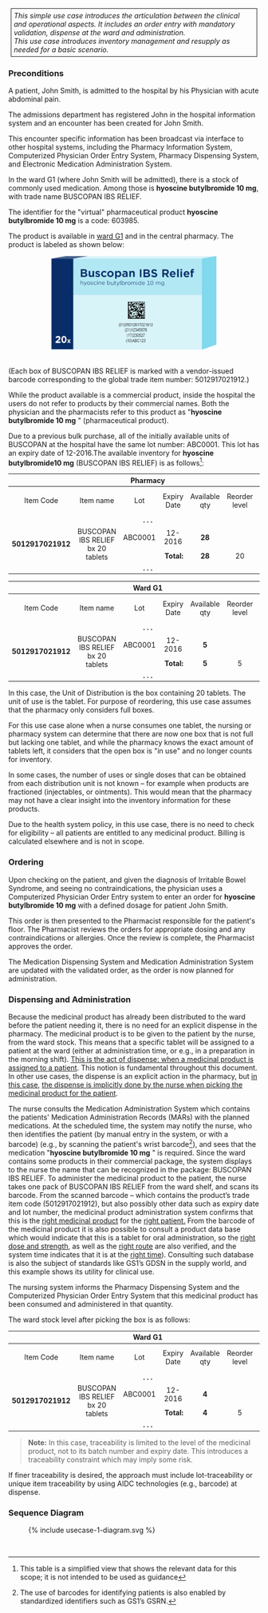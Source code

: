 <style>
  .table-usecase {
    width: 100%;
  }

  .table-usecase > thead > tr > th,
  .table-usecase > tbody > tr > th,
  .table-usecase > tfoot > tr > th,
  .table-usecase > thead > tr > td,
  .table-usecase > tbody > tr > td,
  .table-usecase > tfoot > tr > td {
    text-align: center;
  }

  .table-usecase .cell-shaded {
    background-color: #e6e6ff;
  }
  
  .table-usecase .cell-fat-bottom {
    border-bottom-width: 3px;
    border-bottom-color: #cccccc;
  }
</style>

<div style="  border: 1px solid; padding: 5px; margin: 5px;">
<i>This simple use case introduces the articulation between the clinical
and operational aspects. It includes an order entry with mandatory
validation, dispense at the ward and administration.</i>
<br>
<i>This use case introduces inventory management and resupply as needed
for a basic scenario.</i>
</div>

### Preconditions

A patient, John Smith, is admitted to the hospital by his Physician with
acute abdominal pain.

The admissions department has registered John in the hospital
information system and an encounter has been created for John Smith.

This encounter specific information has been broadcast via interface to
other hospital systems, including the Pharmacy Information System,
Computerized Physician Order Entry System, Pharmacy Dispensing System,
and Electronic Medication Administration System.

In the ward G1 (where John Smith will be admitted), there is a stock of
commonly used medication. Among those is **hyoscine butylbromide 10
mg**, with trade name BUSCOPAN IBS RELIEF.

The identifier for the "virtual" pharmaceutical product **hyoscine
butylbromide 10 mg** is a code: 603985.

The product is available in <u>ward G1</u> and in the central pharmacy.
The product is labeled as shown below:

<div style="text-align:center">
<img src="image_UC1_MarkingBuscopan.png" style="width:3.45255in;height:1.95313in" />
</div>
<br>

(Each box of BUSCOPAN IBS RELIEF is marked with a vendor-issued barcode
corresponding to the global trade item number: 5012917021912.)

While the product available is a commercial product, inside the hospital
the users do not refer to products by their commercial names. Both the
physician and the pharmacists refer to this product as "**hyoscine
butylbromide 10 mg** " (pharmaceutical product).

Due to a previous bulk purchase, all of the initially available units of
BUSCOPAN at the hospital have the same lot number: ABC0001. This lot has
an expiry date of 12-2016.The available inventory for **hyoscine
butylbromide10 mg** (BUSCOPAN IBS RELIEF) is as follows[^1]:


<table class="table-bordered table-usecase">
  <thead>
    <tr>
      <th colspan="7">Pharmacy</th>
    </tr>
  </thead>
  <tbody>
    <tr>
      <td>Item Code</td>
      <td>Item name</td>
      <td>Lot</td>
      <td>Expiry Date</td>
      <td>Available qty</td>
      <td>Reorder level</td>
      <td>Default order qty</td>
    </tr>
    <tr>
      <td colspan="7"><strong>. . .</strong></td>
    </tr>
    <tr>
      <td rowspan="2"><strong>5012917021912</strong></td>
      <td rowspan="2">BUSCOPAN IBS RELIEF <br> bx 20 tablets</td>
      <td>ABC0001</td>
      <td>12-2016</td>
      <td style="border-bottom-width: 3px;
    border-bottom-color: #cccccc;"><strong>28</strong></td>
      <td>&nbsp;</td>
      <td>&nbsp;</td>
    </tr>
    <tr>
      <td colspan="2" style="text-align:right;"><strong>Total:</strong></td>
      <td><strong>28</strong></td>
      <td>20</td>
      <td>50</td>
    </tr>
    <tr>
      <td colspan="7"><strong>. . .</strong></td>
    </tr>
  </tbody>
</table>

<table class="table-bordered table-usecase">
  <thead>
    <tr>
      <th colspan="7">Ward G1</th>
    </tr>
  </thead>
  <tbody>
    <tr>
      <td>Item Code</td>
      <td>Item name</td>
      <td>Lot</td>
      <td>Expiry Date</td>
      <td>Available qty</td>
      <td>Reorder level</td>
      <td>Default order qty</td>
    </tr>
    <tr>
      <td colspan="7"><strong>. . .</strong></td>
    </tr>
    <tr>
      <td rowspan="2"><strong>5012917021912</strong></td>
      <td rowspan="2">BUSCOPAN IBS RELIEF <br> bx 20 tablets</td>
      <td>ABC0001</td>
      <td>12-2016</td>
      <td style="border-bottom-width: 3px;
    border-bottom-color: #cccccc;"><strong>5</strong></td>
      <td>&nbsp;</td>
      <td>&nbsp;</td>
    </tr>
    <tr>
      <td colspan="2" style="text-align:right;"><strong>Total:</strong></td>
      <td><strong>5</strong></td>
      <td>5</td>
      <td>10</td>
    </tr>
    <tr>
      <td colspan="7"><strong>. . .</strong></td>
    </tr>
  </tbody>
</table>

In this case, the Unit of Distribution is the box containing 20 tablets.
The unit of use is the tablet. For purpose of reordering, this use case
assumes that the pharmacy only considers full boxes.

For this use case alone when a nurse consumes one tablet, the nursing or
pharmacy system can determine that there are now one box that is not
full but lacking one tablet, and while the pharmacy knows the exact
amount of tablets left, it considers that the open box is "in use" and
no longer counts for inventory.

In some cases, the number of uses or single doses that can be obtained
from each distribution unit is not known – for example when products are
fractioned (injectables, or ointments). This would mean that the
pharmacy may not have a clear insight into the inventory information for
these products.

Due to the health system policy, in this use case, there is no need to
check for eligibility – all patients are entitled to any medicinal
product. Billing is calculated elsewhere and is not in scope.

### Ordering

Upon checking on the patient, and given the diagnosis of Irritable Bowel
Syndrome, and seeing no contraindications, the physician uses a
Computerized Physician Order Entry system to enter an order for
**hyoscine butylbromide 10 mg** with a defined dosage for patient John
Smith.

This order is then presented to the Pharmacist responsible for the
patient's floor. The Pharmacist reviews the orders for appropriate
dosing and any contraindications or allergies. Once the review is
complete, the Pharmacist approves the order.

The Medication Dispensing System and Medication Administration System
are updated with the validated order, as the order is now planned for
administration.

### Dispensing and Administration

Because the medicinal product has already been distributed to the ward
before the patient needing it, there is no need for an explicit dispense
in the pharmacy. The medicinal product is to be given to the patient by
the nurse, from the ward stock. This means that a specific tablet will
be assigned to a patient at the ward (either at administration time, or
e.g., in a preparation in the morning shift). <u>This is the act of
dispense: when a medicinal product is assigned to a patient</u>. This
notion is fundamental throughout this document. In other use cases, the
dispense is an explicit action in the pharmacy, but <u>in this case,</u>
<u>the dispense is implicitly done by the nurse when picking the
medicinal product for the patient</u>.

The nurse consults the Medication Administration System which contains
the patients' Medication Administration Records (MARs) with the planned
medications. At the scheduled time, the system may notify the nurse, who
then identifies the patient (by manual entry in the system, or with a
barcode) (e.g., by scanning the patient's wrist barcode[^2]), and sees
that the medication "**hyoscine butylbromide 10 mg** " is required.
Since the ward contains some products in their commercial package, the
system displays to the nurse the name that can be recognized in the
package: BUSCOPAN IBS RELIEF. To administer the medicinal product to the
patient, the nurse takes one pack of BUSCOPAN IBS RELIEF from the ward
shelf, and scans its barcode. From the scanned barcode – which contains
the product’s trade item code (5012917021912), but also possibly other
data such as expiry date and lot number, the medicinal product
administration system confirms that this is the <u>right medicinal
product</u> for the <u>right patient.</u> From the barcode of the
medicinal product it is also possible to consult a product data base
which would indicate that this is a tablet for oral administration, so
the <u>right dose and strength</u>, as well as the <u>right route</u>
are also verified, and the system time indicates that it is at the
<u>right time</u>). Consulting such database is also the subject of
standards like GS1’s GDSN in the supply world, and this example shows
its utility for clinical use.

The nursing system informs the Pharmacy Dispensing System and the
Computerized Physician Order Entry System that this medicinal product
has been consumed and administered in that quantity.

The ward stock level after picking the box is as follows:

<table class="table-bordered table-usecase">
  <thead>
    <tr>
      <th colspan="7">Ward G1</th>
    </tr>
  </thead>
  <tbody>
    <tr>
      <td>Item Code</td>
      <td>Item name</td>
      <td>Lot</td>
      <td>Expiry Date</td>
      <td>Available qty</td>
      <td>Reorder level</td>
      <td>Default order qty</td>
    </tr>
    <tr>
      <td colspan="7"><strong>. . .</strong></td>
    </tr>
    <tr>
      <td rowspan="2"><strong>5012917021912</strong></td>
      <td rowspan="2">BUSCOPAN IBS RELIEF <br> bx 20 tablets</td>
      <td>ABC0001</td>
      <td>12-2016</td>
      <td style="border-bottom-width: 3px;
    border-bottom-color: #cccccc;"><strong>4</strong></td>
      <td>&nbsp;</td>
      <td>&nbsp;</td>
    </tr>
    <tr>
      <td colspan="2" style="text-align:right;"><strong>Total:</strong></td>
      <td><strong>4</strong></td>
      <td>5</td>
      <td>10</td>
    </tr>
    <tr>
      <td colspan="7"><strong>. . .</strong></td>
    </tr>
  </tbody>
</table>

> **Note:** In this case, traceability is limited to the level of the
> medicinal product, not to its batch number and expiry date. This
> introduces a traceability constraint which may imply some risk.

If finer traceability is desired, the approach must include
lot-traceability or unique item traceability by using AIDC technologies
(e.g., barcode) at dispense.

### Sequence Diagram


  <figure>
    {% include usecase-1-diagram.svg %}

  </figure>

<!-- <div style="text-align:center">
<img src="image_UC1_SequenceDiagram.png" style="width:6.32344in;height:6.49193in" />
</div> -->
<br>
<p>
</p>


[^1]: This table is a simplified view that shows the relevant data for this scope; it is not intended to be used as guidance
[^2]: The use of barcodes for identifying patients is also enabled by standardized identifiers such as GS1’s GSRN.
